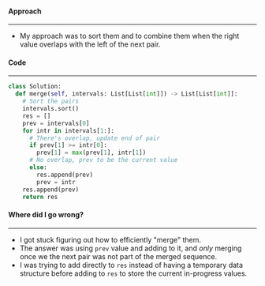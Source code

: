 #### Approach
---
- My approach was to sort them and to combine them when the right value overlaps with the left of the next pair.

#### Code
---

```python
class Solution:
  def merge(self, intervals: List[List[int]]) -> List[List[int]]:
    # Sort the pairs
    intervals.sort()
    res = []
    prev = intervals[0]
    for intr in intervals[1:]:
      # There's overlap, update end of pair
      if prev[1] >= intr[0]: 
        prev[1] = max(prev[1], intr[1])
      # No overlap, prev to be the current value
      else: 
        res.append(prev)
        prev = intr
    res.append(prev)
    return res
```


#### Where did I go wrong?
---
- I got stuck figuring out how to efficiently "merge" them. 
- The answer was using `prev` value and adding to it, and _only_ merging once we the next pair was not part of the merged sequence.
- I was trying to add directly to `res` instead of having a temporary data structure before adding to `res` to store the current in-progress values.